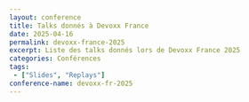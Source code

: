 ```yaml
---
layout: conference
title: Talks donnés à Devoxx France
date: 2025-04-16
permalink: devoxx-france-2025
excerpt: Liste des talks donnés lors de Devoxx France 2025
categories: Conférences
tags: 
 - ["Slides", "Replays"]
conference-name: devoxx-fr-2025
---
```

